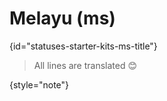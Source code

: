# Melayu (ms)
{id="statuses-starter-kits-ms-title"}


> All lines are translated 😊
>
{style="note"}
